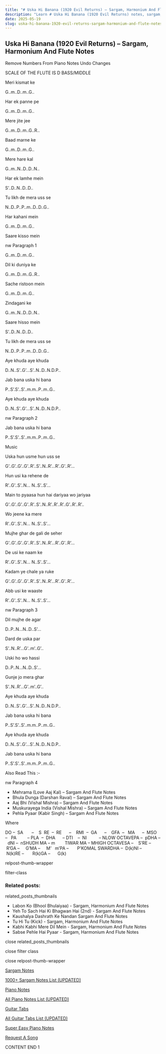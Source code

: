 ```yaml
---
title: "# Uska Hi Banana (1920 Evil Returns) – Sargam, Harmonium And Flute Notes"
description: "Learn # Uska Hi Banana (1920 Evil Returns) notes, sargam, harmonium notations and flute notes. Easy step-by-step tutorial for beginners."
date: 2025-05-19
slug: uska-hi-banana-1920-evil-returns-sargam-harmonium-and-flute-notes
---
```


## Uska Hi Banana (1920 Evil Returns) – Sargam, Harmonium And Flute Notes

Remove Numbers From Piano Notes
Undo Changes

SCALE OF THE FLUTE IS D BASS/MIDDLE

Meri kismat ke

G..m..D..m..G..

Har ek panne pe

G..m..D..m..G..

Mere jite jee

G..m..D..m..G..R..

Baad marne ke

G..m..D..m..G..

Mere hare kal

G..m..N..D..D..N..

Har ek lamhe mein

S’..D..N..D..D..

Tu likh de mera uss se

N..D..P..P..m..D..D..G..

Har kahani mein

G..m..D..m..G..

Saare kisso mein

nw Paragraph 1

G..m..D..m..G..

Dil ki duniya ke

G..m..D..m..G..R..

Sache ristoon mein

G..m..D..m..G..

Zindagani ke

G..m..N..D..D..N..

Saare hisso mein

S’..D..N..D..D..

Tu likh de mera uss se

N..D..P..P..m..D..D..G..

Aye khuda aye khuda

D..N..S’..G’…S’..N..D..N.D.P..

Jab bana uska hi bana

P..S’.S’..S’..m.m..P..m..G..

Aye khuda aye khuda

D..N..S’..G’…S’..N..D..N.D.P..

nw Paragraph 2

Jab bana uska hi bana

P..S’.S’..S’..m.m..P..m..G..

Music

Uska hun usme hun uss se

G’..G’..G’..G’..R’..S’..N..R’…R’..G’..R’…

Hun usi ka rehene de

R’..G’..S’..N… N..S’..S’…

Main to pyaasa hun hai dariyaa wo jariyaa

G’..G’..G’..G’..R’..S’..N..R’..R’..R’..G’..R’..R’..

Wo jeene ka mere

R’..G’..S’..N… N..S’..S’…

Mujhe ghar de gali de seher

G’..G’..G’..G’..R’..S’..N..R’…R’..G’..R’…

De usi ke naam ke

R’..G’..S’..N… N..S’..S’…

Kadam ye chale ya ruke

G’..G’..G’..G’..R’..S’..N..R’…R’..G’..R’…

Abb usi ke waaste

R’..G’..S’..N… N..S’..S’…

nw Paragraph 3

Dil mujhe de agar

D..P..N…N..D..S’…

Dard de uska par

S’..N..R’…G’..m’..G’..

Uski ho wo hassi

D..P..N…N..D..S’…

Gunje jo mera ghar

S’..N..R’…G’..m’..G’..

Aye khuda aye khuda

D..N..S’..G’…S’..N..D..N.D.P..

Jab bana uska hi bana

P..S’.S’..S’..m.m..P..m..G..

Aye khuda aye khuda

D..N..S’..G’…S’..N..D..N.D.P..

Jab bana uska hi bana

P..S’.S’..S’..m.m..P..m..G..

Also Read This :-

nw Paragraph 4

* Mehrama (Love Aaj Kal) – Sargam And Flute Notes
* Bhula Dunga (Darshan Raval) – Sargam And Flute Notes
* Aaj Bhi (Vishal Mishra) – Sargam And Flute Notes
* Muskurayega India (Vishal Mishra) – Sargam And Flute Notes
* Pehla Pyaar (Kabir Singh) – Sargam And Flute Notes

Where

DO –  SA       –    S  RE  –  RE      –    RMI  –  GA      –    GFA  –   MA      –  MSO  –   PA         – PLA  –  DHA      – DTI    –  NI          – NLOW OCTAVEPA –  pDHA –  dNI –  nSHUDH MA – m        TIWAR MA – MHIGH OCTAVESA –    S’RE –     R’GA –     G’MA –     M’   m’PA –       P’KOMAL SWARDHA –  D(k)NI –       N(k)RE –       R(k)GA –      G(k)

relpost-thumb-wrapper

filter-class

### Related posts:

related_posts_thumbnails

* Labon Ko (Bhool Bhulaiyaa) - Sargam, Harmonium And Flute Notes
* Yeh To Sach Hai Ki Bhagwan Hai (2nd) - Sargam And Flute Notes
* Kaushalya Dashrath Ke Nandan Sargam And Flute Notes
* Tu Hi Tu (Kick) - Sargam, Harmonium And Flute Notes
* Kabhi Kabhi Mere Dil Mein - Sargam, Harmonium And Flute Notes
* Sabse Pehle Hai Pyaar - Sargam, Harmonium And Flute Notes

close related_posts_thumbnails

close filter class

close relpost-thumb-wrapper

[Sargam Notes](/sargam-notes.html)

[1000+ Sargam Notes List (UPDATED)](/all-songs-list-sargam-notes.html)

[Piano Notes](/piano-notes.html)

[All Piano Notes List (UPDATED)](/all-songs-list-piano-notes.html)

[Guitar Tabs](/guitar-tabs.html)

[All Guitar Tabs List (UPDATED)](/all-songs-list-guitar-tabs.html)

[Super Easy Piano Notes](https://studywall.in/)

[Request A Song](/request-a-song.html)

CONTENT END 1

